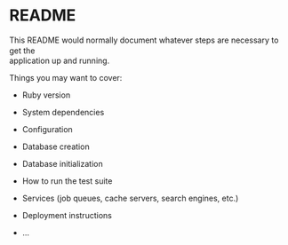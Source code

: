 # README

This README would normally document whatever steps are necessary to get the　  　　　  
application up and running.

Things you may want to cover:         
           
* Ruby version

* System dependencies    

* Configuration

* Database creation

* Database initialization

* How to run the test suite

* Services (job queues, cache servers, search engines, etc.)

* Deployment instructions

* ...
